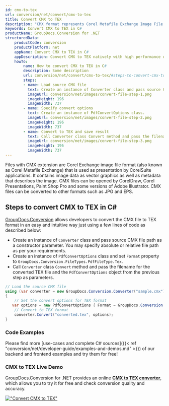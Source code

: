 ```yaml
---
id: cmx-to-tex
url: conversion/net/convert/cmx-to-tex
title: Convert CMX to TEX
description: "CMX format represents Corel Metafile Exchange Image File with .cmx extension. Learn how to convert CMX to TEX file programmatically in C# language using GroupDocs.Conversion for .NET library."
keywords: Convert CMX to TEX in C#
productName: GroupDocs.Conversion for .NET
structuredData:
    productCode: conversion
    productPlatform: net
    appName: Convert CMX to TEX in C#
    appDescription: Convert CMX to TEX natively with high performance using C# language and server side GroupDocs.Conversion for .NET APIs, without the use of any software like Microsoft or Open Office.
    howTo:
        name: How to convert CMX to TEX in C# 
        description: Some description
        url: conversion/net/convert/cmx-to-tex/#steps-to-convert-cmx-to-tex-in-c
        steps:
        - name: Load source CMX file 
          text: Create an instance of Converter class and pass source CMX file path as a constructor parameter. You may specify absolute or relative file path as per your requirements. 
          imageUrl: conversion/net/images/convert-file-step-1.png
          imageHeight: 196
          imageWidth: 737
        - name: Specify convert options 
          text: Create an instance of PdfConvertOptions class.
          imageUrl: conversion/net/images/convert-file-step-2.png
          imageHeight: 196
          imageWidth: 737
        - name: Convert to TEX and save result 
          text: Call Converter class Convert method and pass the filename for the converted HTML file and the PdfConvertOptions object from the previous step as parameters.
          imageUrl: conversion/net/images/convert-file-step-3.png
          imageHeight: 196
          imageWidth: 737
---
```


Files with CMX extension are Corel Exchange image file format (also known as Corel Metafile Exchange) that is used as presentation by CorelSuite applications. It contains image data as vector graphics as well as metadata that describes the image. CMX files can be opened by CorelDraw, Corel Presentations, Paint Shop Pro and some versions of Adobe Illustrator. CMX files can be converted to other formats such as JPG and EPS.

## Steps to convert CMX to TEX in C#

[GroupDocs.Conversion](https://products.groupdocs.com/conversion/net) allows developers to convert the CMX file to TEX format in an easy and intuitive way just using a few lines of code as described below:

* Create an instance of `Converter` class and pass source CMX file path as a constructor parameter. You may specify absolute or relative file path as per your requirements. 
* Create an instance of `PdfConvertOptions` class and set `Format` property to `GroupDocs.Conversion.FileTypes.PdfFileType.Tex`.
* Call `Converter` class `Convert` method and pass the filename for the converted TEX file and the `PdfConvertOptions` object from the previous step as parameters.

```csharp
// Load the source CMX file
using (var converter = new GroupDocs.Conversion.Converter("sample.cmx"))
{
    // Set the convert options for TEX format
   var options = new PdfConvertOptions { Format = GroupDocs.Conversion.FileTypes.PdfFileType.Tex };
    // Convert to TEX format
    converter.Convert("converted.tex", options);
}
```

### Code Examples

Please find more [use-cases and complete C# sources]({{< ref "conversion/net/developer-guide/examples-and-demos.md" >}}) of our backend and frontend examples and try them for free!

### CMX to TEX Live Demo

GroupDocs.Conversion for .NET provides an online [**CMX to TEX converter**](https://products.groupdocs.app/conversion/cmx-to-tex), which allows you to try it for free and check conversion quality and accuracy.

[!["Convert CMX to TEX"](conversion/net/images/convert-to-tex/convert-cmx-to-tex.png)](https://products.groupdocs.app/conversion/cmx-to-tex)